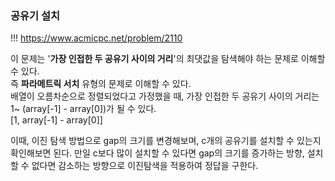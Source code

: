 ### 공유기 설치
!!!
https://www.acmicpc.net/problem/2110

이 문제는 '**가장 인접한 두 공유기 사이의 거리**'의 최댓값을 탐색해야 하는 문제로 이해할 수 있다.  
즉 **파라메트릭 서치** 유형의 문제로 이해할 수 있다.  
배열이 오름차순으로 정렬되었다고 가정했을 때, 가장 인접한 두 공유기 사이의 거리는 1~ (array[-1] - array[0])가 될 수 있다.  
[1, array[-1] - array[0]]  

이때, 이진 탐색 방법으로 gap의 크기를 변경해보며, c개의 공유기를 설치할 수 있는지 확인해보면 된다.
만일 c보다 많이 설치할 수 있다면 gap의 크기를 증가하는 방향, 설치할 수 없다면 감소하는 방향으로 이진탐색을 적용하여 정답을 구한다.

